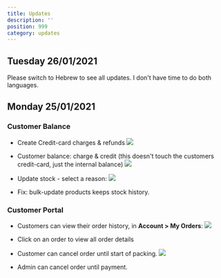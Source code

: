 ```yaml
---
title: Updates
description: ''
position: 999
category: updates
---
```


## Tuesday 26/01/2021

<alert type="warning">

Please switch to Hebrew to see all updates.
I don't have time to do both languages.

</alert>

## Monday 25/01/2021

### Customer Balance
- Create Credit-card charges & refunds
![](/img/charge-cc.png)

- Customer balance: charge & credit (this doesn't touch the customers credit-card, just the internal balance)
![](/img/balance.png)

- Update stock - select a reason:
![](/img/stock-update.png)

- Fix: bulk-update products keeps stock history.

### Customer Portal
- Customers can view their order history, in **Account > My Orders**:
![](/img/my-orders.png)

- Click on an order to view all order details
- Customer can cancel order until start of packing.
![](/img/cancel-order.png)

- Admin can cancel order until payment.
